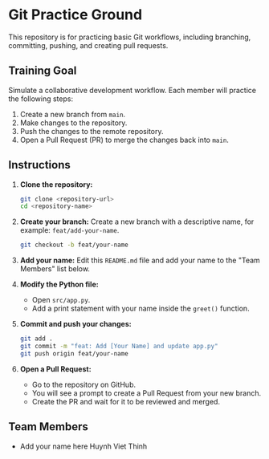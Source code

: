 # Git Practice Ground

This repository is for practicing basic Git workflows, including branching, committing, pushing, and creating pull requests.

## Training Goal

Simulate a collaborative development workflow. Each member will practice the following steps:

1.  Create a new branch from `main`.
2.  Make changes to the repository.
3.  Push the changes to the remote repository.
4.  Open a Pull Request (PR) to merge the changes back into `main`.

## Instructions

1.  **Clone the repository:**

    ```bash
    git clone <repository-url>
    cd <repository-name>
    ```

2.  **Create your branch:**
    Create a new branch with a descriptive name, for example: `feat/add-your-name`.

    ```bash
    git checkout -b feat/your-name
    ```

3.  **Add your name:**
    Edit this `README.md` file and add your name to the "Team Members" list below.

4.  **Modify the Python file:**

    - Open `src/app.py`.
    - Add a print statement with your name inside the `greet()` function.

5.  **Commit and push your changes:**

    ```bash
    git add .
    git commit -m "feat: Add [Your Name] and update app.py"
    git push origin feat/your-name
    ```

6.  **Open a Pull Request:**
    - Go to the repository on GitHub.
    - You will see a prompt to create a Pull Request from your new branch.
    - Create the PR and wait for it to be reviewed and merged.

## Team Members

- Add your name here
Huynh Viet Thinh
